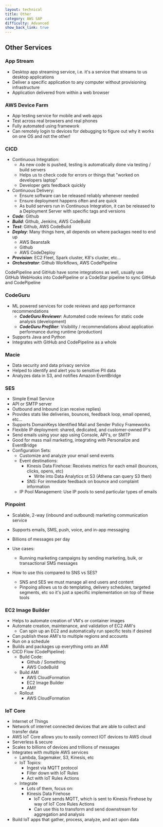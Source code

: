```yaml
---
layout: technical
title: Other
category: AWS SAP
difficulty: Advanced
show_back_link: true
---
```


## Other Services

### App Stream
- Desktop app streaming service, i.e. it's a service that streams to us desktop applications
- Deliver a specific application to any computer without provisioning infrastructure
- Application delivered from within a web browser

### AWS Device Farm
- App testing service for mobile and web apps
- Test across real browsers and real phones
- Fully automated using framework
- Can remotely login to devices for debugging to figure out why it works on one OS and not the other!

### CICD
- Continuous Integration:
    - As new code is pushed, testing is automatically done via testing / build servers
    - Helps us to check code for errors or things that "worked on developers laptop"
    - Developer gets feedback quickly
- Continuous Delivery:
    - Ensure software can be released reliably whenever needed
    - Ensure deployment happens often and are quick
    - As build servers run in Continuous Integration, it can be released to a Deployment Server with specific tags and versions
- ***Code***: Github
- ***Build***: Github, Jenkins, AWS CodeBuild
- ***Test***: Github, AWS CodeBuild
- ***Deploy***: Many things here, all depends on where packages need to end up
    - AWS Beanstalk
    - Github
    - AWS CodeDeploy
- ***Provision***: EC2 Fleet, Spark cluster, K8's cluster, etc...
- ***Orchestrator***: Github Workflows, AWS CodePipeline

CodePipeline and GitHub have some integrations as well, usually use GitHub WebHooks into CodePipeline or a CodeStar pipeline to sync GitHub and CodePipeline

### CodeGuru
- ML powered services for code reviews and app performance recommendations
    - ***CodeGuru Reviewer***: Automated code reviews for static code analysis (development)
    - ***CodeGuru Profilier***: Visibility / recommendations about application performance during runtime (production)
- Supports Java and Python
- Integrates with GitHub and CodePipeline as a whole

### Macie
- Data security and data privacy service
- Helped to identify and alert you to sensitive PII data
- Analyzes data in S3, and notifies Amazon EventBridge

### SES
- Simple Email Service
- API or SMTP server
- Outbound and Inbound (can receive replies)
- Provides stats like deliveries, bounces, feedback loop, email opened, etc...
- Supports DomainKeys Identified Mail and Sender Policy Frameworks
- Flexible IP deployment: shared, dedicated, and customer-owned IP's
- Send emails using your app using Console, API's, or SMTP
- Good for mass mail marketing, integrating with Personalize and EventBridge
- Configuration Sets:
    - Customize and analyze your email send events
    - Event destinations:
        - Kinesis Data Firehose: Receives metrics for each email (bounces, clicks, opens, etc)
            - Write into Data Analytics ot S3 (Athena can query S3 then)
        - SNS: For immediate feedback on bounce and complaint information
    - IP Pool Management: Use IP pools to send particular types of emails

### Pinpoint
- Scalable, 2-way (inbound and outbound) marketing communication service
- Supports emails, SMS, push, voice, and in-app messaging
- Billions of messages per day
- Use cases:
    - Running marketing campaigns by sending marketing, bulk, or transactional SMS messages

- How to use this compared to SNS vs SES?
    - SNS and SES we must manage all end users and content
    - Pinpoing allows us to do templating, delivery schedules, targeted segments, etc so it's just a specific implementation on top of these tools

### EC2 Image Builder
- Helps to automate creation of VM's or container images
- Automate creation, maintenance, and validation of EC2 AMI's
    - Can spin up an EC2 and automatically run specific tests if desired
- Can publish these AMI's to multiple regions and accounts
- Run on a schedule
- Builds and packages up everything onto an AMI
- CICD Flow (CodePipeline):
    - Build Code:
        - Github / Something
        - AWS CodeBuild
    - Build AMI
        - AWS CloudFormation
        - EC2 Image Builder
        - AMI!
    - Rollout
        - AWS CloudFormation

### IoT Core
- Internet of Things
- Network of internet connected devices that are able to collect and transfer data
- AWS IoT Core allows you to easily connect IOT devices to AWS cloud
- Serverless & secure
- Scales to billions of devices and trillions of messages
- Integrates with multiple AWS services
    - Lambda, Sagemaker, S3, Kinesis, etc
    - IoT Topics:
        - Ingest via MQTT protocol
        - Filter down with IoT Rules
        - Act with IoT Rules Actions
    - Integrate
        - Lots of them, focus on:
        - Kinesis Data Firehose
            - IoT Core sends MQTT, which is sent to Kinesis Firehose by way of IoT Core Rules Actions
            - Can use this to transform and send downstream for aggregation and analysis
- Build IoT apps that gather, process, analyze, and act upon data